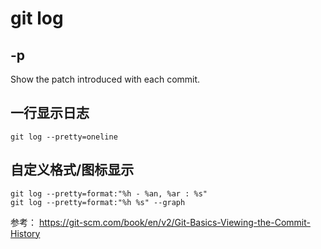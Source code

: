 

# git log

## -p 
Show the patch introduced with each commit.


## 一行显示日志
    git log --pretty=oneline


## 自定义格式/图标显示
    git log --pretty=format:"%h - %an, %ar : %s"
    git log --pretty=format:"%h %s" --graph


参考： https://git-scm.com/book/en/v2/Git-Basics-Viewing-the-Commit-History
